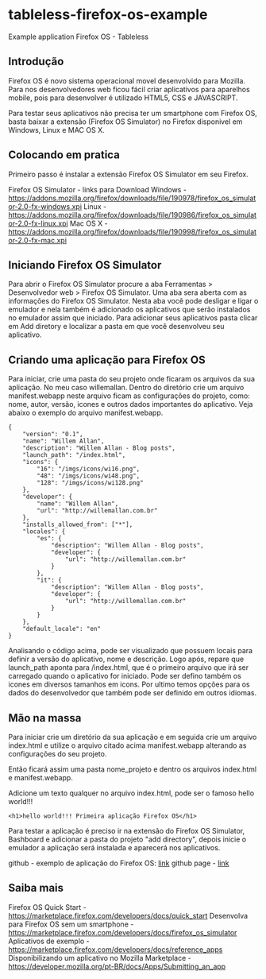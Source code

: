 tableless-firefox-os-example
============================

Example application Firefox OS - Tableless


<h2>Introdução</h2>

Firefox OS é novo sistema operacional movel desenvolvido para Mozilla.
Para nos desenvolvedores web ficou fácil criar aplicativos para aparelhos
mobile, pois para desenvolver é utilizado HTML5, CSS e JAVASCRIPT.

Para testar seus aplicativos não precisa ter um smartphone com Firefox OS,
basta baixar a extensão (Firefox OS Simulator) no Firefox disponivel em
Windows, Linux e MAC OS X.

<h2>Colocando em pratica</h2>

Primeiro passo é instalar a extensão Firefox OS Simulator em seu Firefox.

Firefox OS Simulator - links para Download
Windows - https://addons.mozilla.org/firefox/downloads/file/190978/firefox_os_simulator-2.0-fx-windows.xpi
Linux - https://addons.mozilla.org/firefox/downloads/file/190986/firefox_os_simulator-2.0-fx-linux.xpi
Mac OS X - https://addons.mozilla.org/firefox/downloads/file/190998/firefox_os_simulator-2.0-fx-mac.xpi

<h2>Iniciando Firefox OS Simulator</h2>

Para abrir o Firefox OS Simulator procure a aba
Ferramentas > Desenvolvedor web > Firefox OS Simulator. Uma aba sera aberta
com as informações do Firefox OS Simulator. Nesta aba você pode desligar e
ligar o emulador e nela também é adicionado os aplicativos que serão
instalados no emulador assim que iniciado. Para adicionar seus aplicativos
pasta clicar em Add diretory e localizar a pasta em que você desenvolveu seu
aplicativo.

<h2>Criando uma aplicação para Firefox OS</h2>

Para iniciar, crie uma pasta do seu projeto onde ficaram os arquivos da sua aplicação. No meu caso willemallan. Dentro do diretório crie um arquivo manifest.webapp neste arquivo ficam as configurações do projeto, como: nome, autor, versão, icones e outros dados importantes do aplicativo. Veja abaixo o exemplo do arquivo manifest.webapp.

    {
        "version": "0.1",
        "name": "Willem Allan",
        "description": "Willem Allan - Blog posts",
        "launch_path": "/index.html",
        "icons": {
            "16": "/imgs/icons/wi16.png",
            "48": "/imgs/icons/wi48.png",
            "128": "/imgs/icons/wi128.png"
        },
        "developer": {
            "name": "Willem Allan",
            "url": "http://willemallan.com.br"
        },
        "installs_allowed_from": ["*"],
        "locales": {
            "es": {
                "description": "Willem Allan - Blog posts",
                "developer": {
                    "url": "http://willemallan.com.br"
                }
            },
            "it": {
                "description": "Willem Allan - Blog posts",
                "developer": {
                    "url": "http://willemallan.com.br"
                }
            }
        },
        "default_locale": "en"
    }

Analisando o código acima, pode ser visualizado que possuem locais para definir a versão do aplicativo, nome e descrição. Logo após, repare que launch_path aponta para /index.html, que é o primeiro arquivo que irá ser carregado quando o aplicativo for iniciado. Pode ser defino também os icones em diversos tamanhos em icons. Por ultimo temos opções para os dados do desenvolvedor que também pode ser definido em outros idiomas.

<h2>Mão na massa</h2>

Para iniciar crie um diretório da sua aplicação e em seguida crie um arquivo index.html e utilize o arquivo citado acima manifest.webapp alterando as configurações do seu projeto.

Então ficará assim uma pasta nome_projeto e dentro os arquivos index.html e manifest.webapp.

Adicione um texto qualquer no arquivo index.html, pode ser o famoso hello world!!!

    <h1>hello world!!! Primeira aplicação Firefox OS</h1>


Para testar a aplicação é preciso ir na extensão do Firefox OS Simulator, Bashboard e adicionar a pasta do projeto "add directory", depois inicie o emulador a aplicação será instalada e aparecerá nos aplicativos.

github - exemplo de aplicação do Firefox OS: <a href="https://github.com/willemallan/tableless-firefox-os-example"  target="_blank">link</a>
github page - <a href="http://willemallan.github.io/tableless-firefox-os-example/"  target="_blank">link</a>

<h2>Saiba mais</h2>

Firefox OS Quick Start - https://marketplace.firefox.com/developers/docs/quick_start
Desenvolva para Firefox OS sem um smartphone - https://marketplace.firefox.com/developers/docs/firefox_os_simulator
Aplicativos de exemplo - https://marketplace.firefox.com/developers/docs/reference_apps
Disponibilizando um aplicativo no Mozilla Marketplace - https://developer.mozilla.org/pt-BR/docs/Apps/Submitting_an_app
